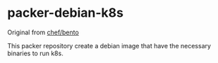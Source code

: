 # packer-debian-k8s
Original from [chef/bento](https://github.com/chef/bento)

This packer repository create a debian image that have the necessary binaries
to run k8s.
